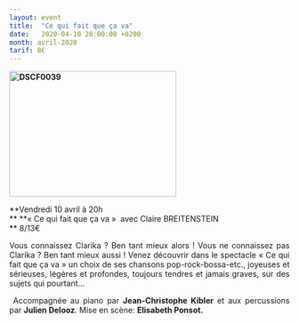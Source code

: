 ```yaml
---
layout: event
title:  "Ce qui fait que ça va"
date:   2020-04-10 20:00:00 +0200
month: avril-2020
tarif: 8€
---
```

**[<img class="alignleft size-medium wp-image-7988" src="http://localhost/wpagendarts/wp-content/uploads/2020/02/dscf0039.jpg?w=300" alt="DSCF0039" width="300" height="226" srcset="http://localhost/wpagendarts/wp-content/uploads/2020/02/dscf0039.jpg 793w, http://localhost/wpagendarts/wp-content/uploads/2020/02/dscf0039-300x226.jpg 300w, http://localhost/wpagendarts/wp-content/uploads/2020/02/dscf0039-768x578.jpg 768w" sizes="(max-width: 300px) 100vw, 300px" />](http://localhost/wpagendarts/wp-content/uploads/2020/01/cequi-fait-que-ca-va.jpg)**

**Vendredi 10 avril à 20h  
** **« Ce qui fait que ça va »  avec Claire BREITENSTEIN  
** <span style="font-weight:400;">8/13€</span>

<p style="text-align:justify;">
  <span style="font-weight:400;">Vous connaissez Clarika ? Ben tant mieux alors ! Vous ne connaissez pas Clarika ? Ben tant mieux aussi ! Venez découvrir dans le spectacle « Ce qui fait que ça va » un choix de ses chansons pop-rock-bossa-etc., joyeuses et sérieuses, légères et profondes, toujours tendres et jamais graves, sur des sujets qui pourtant…</span>
</p>

<p style="text-align:justify;">
  <span style="font-weight:400;"> Accompagnée au piano par <strong>Jean-Christophe Kibler</strong> et aux percussions par <strong>Julien Delooz</strong>. Mise en scène: <strong>Elisabeth Ponsot. </strong></span>
</p>